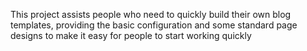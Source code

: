 This project assists people who need to quickly build their own blog templates, providing the basic configuration and some standard page designs to make it easy for people to start working quickly
